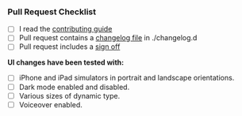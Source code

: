 ### Pull Request Checklist

- [ ] I read the [contributing guide](https://github.com/vector-im/element-ios/blob/develop/CONTRIBUTING.md)
- [ ] Pull request contains a [changelog file](https://github.com/matrix-org/matrix-ios-sdk/blob/develop/CONTRIBUTING.md#changelog) in ./changelog.d
- [ ] Pull request includes a [sign off](https://github.com/matrix-org/matrix-ios-sdk/blob/develop/CONTRIBUTING.md#sign-off)

**UI changes have been tested with:**
- [ ] iPhone and iPad simulators in portrait and landscape orientations.
- [ ] Dark mode enabled and disabled.
- [ ] Various sizes of dynamic type.
- [ ] Voiceover enabled.
